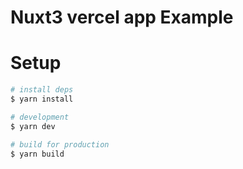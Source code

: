 # Nuxt3 vercel app Example

# Setup

```bash
# install deps
$ yarn install

# development
$ yarn dev

# build for production
$ yarn build
```



